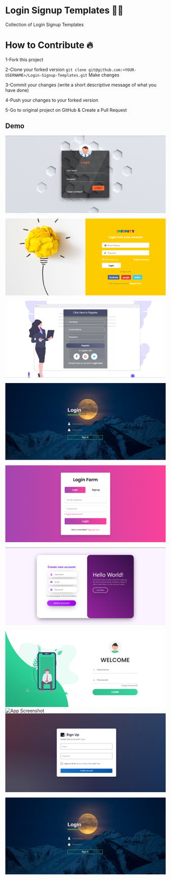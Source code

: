 
# Login Signup Templates 🌟🌟
Collection of Login Signup Templates

# How to Contribute 🔥

1-Fork this project

2-Clone your forked version ```git clone git@github.com:<YOUR-USERNAME>/Login-Signup-Templates.git```
Make changes

3-Commit your changes (write a short descriptive message of what you have done)

4-Push your changes to your forked version

5-Go to original project on GitHub & Create a Pull Request

## Demo

![App Screenshot](Texture%20Background/pic1.png)

![App Screenshot](Login%20Form/pic3.png)

![App Screenshot](Slide%20Down%20Login%20Form/pic2.png)


![App Screenshot](image/pic4.png)

![App Screenshot](image/pic5.png)

![App Screenshot](image/pic6.png)

![App Screenshot](image/pic7.png)
![App Screenshot](https://raw.githubusercontent.com/NishikantaRay/Login-Signup-Templates/main/neumorphism%20login/Annotation%202021-10-01%20090849.png)
![App Screenshot](image/landingpage.png)

![App Screenshot](image/pic4.png)


